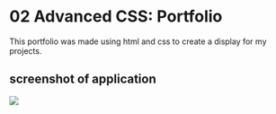 # 02 Advanced CSS: Portfolio

This portfolio was made using html and css to create a display for my projects.

## screenshot of application
<img src=".\Assets\02-advanced-css-homework-demo.gif">